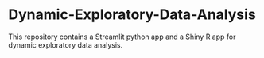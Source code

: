 # Dynamic-Exploratory-Data-Analysis
This repository contains a Streamlit python app and a Shiny R app for dynamic exploratory data analysis.
